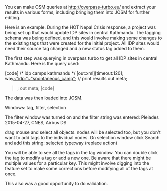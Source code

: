 You can make OSM queries at http://overpass-turbo.eu/ and extract your results in various forms, including bringing them into JOSM for further editing.

Here is an example. During the HOT Nepal Crisis response, a project was being set up that would update IDP sites in central Kathmandu. The tagging schema was being defined, and this would involve making some changes to the existing tags that were created for the initial project. All IDP sites would need their source tag changed and a new status tag added to them.

The first step was querying in overpass turbo to get all IDP sites in central Kathmandu. Here is the query used:

[code]
/*
idp camps kathmandu
*/
[out:xml][timeout:120];
way[~"idp:"~"spontaneous_camp"]({{bbox}});
// print results
out meta;
>;
out meta;
[code]

The data was then loaded into JOSM. 

Windows: tag, filter, selection

The filter window was turned on and the filter string was entered: Pleiades 2015-04-27, CNES, Airbus DS

drag mouse and select all objects. nodes will be selected too, but you don't want to add tags to the individual nodes. 
On selection window click Search and add this string: selected type:way (replace action)

You will be able to see all the tags in the tag window. You can double click the tag to modify a tag or add a new one. Be aware that there might be multiple values for a particular key. This might involve digging into the feature set to make some corrections before modifying all of the tags at once.

This also was a good opportunity to do validation.

